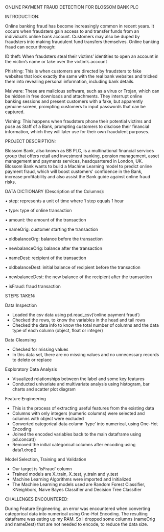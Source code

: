  ONLINE PAYMENT FRAUD DETECTION FOR BLOSSOM BANK PLC
 
INTRODUCTION:

Online banking fraud has become increasingly common in recent years. It occurs when fraudsters gain access to and transfer funds from an individual’s online bank account. Customers may also be duped by fraudsters into making fraudulent fund transfers themselves.
Online banking fraud can occur through:

ID theft: When fraudsters steal their victims’ identities to open an account in the victim’s name or take over the victim’s account

Phishing: This is when customers are directed by fraudsters to fake websites that look exactly the same with the real bank websites and tricked them into revealing personal information, including bank details.

Malware: These are malicious software, such as a virus or Trojan, which can be hidden in free downloads and attachments. They interrupt online banking sessions and present customers with a fake, but apparently genuine screen, prompting customers to input passwords that can be captured.

Vishing: This happens when fraudsters phone their potential victims and pose as Staff of a Bank, prompting customers to disclose their financial information, which they will later use for their own fraudulent purposes.

PROJECT DESCRIPTION:

Blossom Bank, also known as BB PLC, is a multinational financial services group that offers retail and investment banking, pension management, asset management and payments services, headquartered in London, UK.
Blossom Bank wants to build a Machine Learning model to predict online payment fraud, which will boost customers' confidence in the Bank, increase profitability and also assist the Bank guide against online fraud risks.

DATA DICTIONARY (Description of the Columns):

• step: represents a unit of time where 1 step equals 1 hour

• type: type of online transaction

• amount: the amount of the transaction

• nameOrig: customer starting the transaction

• oldbalanceOrg: balance before the transaction

• newbalanceOrig: balance after the transaction

• nameDest: recipient of the transaction

• oldbalanceDest: initial balance of recipient before the transaction

• newbalanceDest: the new balance of the recipient after the transaction

• isFraud: fraud transaction

STEPS TAKEN:

Data Inspection
-	Loaded the csv data using pd.read_csv(‘online payment fraud’)
-	Checked the rows, to know the variables in the head and tail rows
-	Checked the data info to know the total number of columns and the data type of each column (object, float or integer)

Data Cleansing
-	Checked for missing values
-	In this data set, there are no missing values and no unnecessary records to delete or replace

Exploratory Data Analysis
-	Visualized relationships between the label and some key features
-	Conducted univariate and multivariate analysis using histogram, bar charts and scatter plot diagram

Feature Engineering
-	This is the process of extracting useful features from the existing data
-	Columns with only integers (numeric columns) were selected and columns with object were excluded
-	Converted categorical data column ‘type’ into numerical, using One-Hot Encoding
-	Joined the encoded variables back to the main dataframe using pd.concat()
-	Removed the initial categorical columns after encoding using data1.drop()

Model Selection, Training and Validation
-	Our target is ‘isFraud’ column
-	Trained models are X_train, X_test, y_train and y_test
-	Machine Learning Algorithms were imported and Initialized
-	The Machine Learning models used are Random Forest Classifier, KNeighbors, Naive Bayes Classifier and Decision Tree Classifier

CHALLENGES ENCOUNTERED:

During Feature Engineering, an error was encountered when converting categorical data into numerical using One-Hot Encoding. The resulting dataframe was eating up my RAM. So I dropped some columns (nameOrig and nameDest) that are not needed to encode, to reduce the data size.


